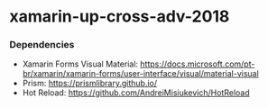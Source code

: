 # xamarin-up-cross-adv-2018


### Dependencies

* Xamarin Forms Visual Material: https://docs.microsoft.com/pt-br/xamarin/xamarin-forms/user-interface/visual/material-visual
* Prism: https://prismlibrary.github.io/
* Hot Reload: https://github.com/AndreiMisiukevich/HotReload
